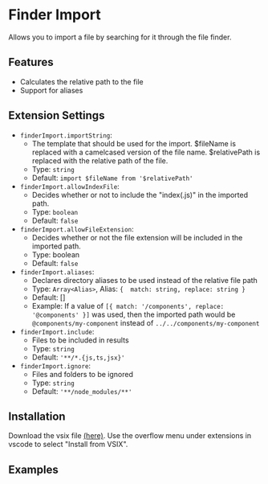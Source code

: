 # Finder Import
Allows you to import a file by searching for it through the file finder.

## Features
- Calculates the relative path to the file
- Support for aliases

## Extension Settings
* `finderImport.importString`:
  - The template that should be used for the import. $fileName is replaced with a camelcased version of the file name. $relativePath is replaced with the relative path of the file.
  - Type: `string`
  - Default: `import $fileName from '$relativePath'`
* `finderImport.allowIndexFile`:
  - Decides whether or not to include the "index(.js)" in the imported path.
  - Type: `boolean`
  - Default: `false`
* `finderImport.allowFileExtension`: 
  - Decides whether or not the file extension will be included in the imported path.
  - Type: boolean
  - Default: `false`
* `finderImport.aliases`:
  - Declares directory aliases to be used instead of the relative file path
  - Type: `Array<Alias>`,
    Alias: `{ 
      match: string,
      replace: string
    }`
  - Default: []
  - Example: If a value of `[{ match: '/components', replace: '@components' }]` was used, then the imported path would be `@components/my-component` instead of `../../components/my-component`
* `finderImport.include`:
  - Files to be included in results
  - Type: `string`
  - Default: `'**/*.{js,ts,jsx}'`
* `finderImport.ignore`:
  - Files and folders to be ignored
  - Type: `string`
  - Default: `'**/node_modules/**'`

## Installation
Download the vsix file [(here)](https://github.com/GaryGeorgeu/vscode-finder-import/raw/master/finder-import-0.0.1.vsix). Use the overflow menu under extensions in vscode to select "Install from VSIX".

## Examples
